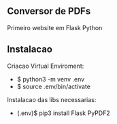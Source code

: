 ## Conversor de PDFs

Primeiro website em Flask Python

## Instalacao
Criacao Virtual Enviroment:
- $ python3 -m venv .env
- $ source .env/bin/activate

Instalacao das libs necessarias:
- (.env)$ pip3 install Flask PyPDF2
